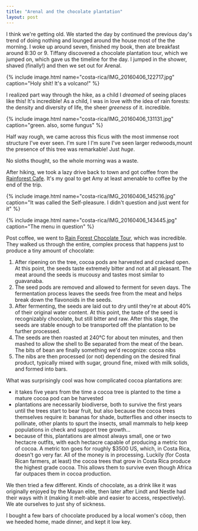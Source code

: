 ```yaml
---
title: "Arenal and the chocolate plantation"
layout: post
---
```


I think we're getting old. We  started the day by continued the previous day's trend of doing nothing and lounged around the house most of the the morning. I woke up around seven, finished my book, then ate breakfast around 8:30 or 9. Tiffany discovered a chocolate plantation tour, which we jumped on, which gave us the timeline for the day. I jumped in the shower, shaved (finally!) and then we set out for Arenal.

{% include image.html name="costa-rica/IMG_20160406_122717.jpg" caption="Holy shit! It's a volcano!" %}

I realized part way through the hike, as a child I *dreamed* of seeing places like this! It's incredible! As a child, I was in love with the idea of rain forests: the density and diversity of life, the sheer *greeness* of it. incredible.

{% include image.html name="costa-rica/IMG_20160406_131131.jpg" caption="green. also, some fungus" %}

Half way rough, we came across this ficus with the most immense root structure I've ever seen. I'm sure I
I'm sure I've seen larger redwoods,mount the presence of this tree was remarkable! Just *huge*.

No sloths thought, so the whole morning was a waste.

After hiking, we took a lazy drive back to town and got coffee from the [Rainforest Cafe](). It's my goal to get Amy at least amenable to coffee by the end of the trip.

{% include image.html name="costa-rica/IMG_20160406_145216.jpg" caption="It was called the Self-pleasure. I didn't question and just went for it" %}

{% include image.html name="costa-rica/IMG_20160406_143445.jpg" caption="The menu in question" %}

Post coffee, we went to [Rain Forest Chocolate Tour](), which was incredible. They walked us through the entire, complex process that happens just to produce a tiny amount of chocolate:

1. After ripening on the tree, cocoa pods are harvested and cracked open. At this point, the seeds taste extremely bitter and not at all pleasant. The meat around the seeds is mucousy  and tastes most similar to guavanaba.
2. The seed pods are removed and allowed to ferment for seven days.  The fermentation process leaves the seeds free from the meat and helps break down the flavonoids in the seeds.
3. After fermenting, the seeds are laid out to dry until they're at about 40% of their original water content. At this point, the taste of the seed is recognizably chocolate, but still bitter and raw. After this stage, the seeds are stable enough to be transported off the plantation to be further processed.
4. The seeds are then roasted at 240&deg;C for about ten minutes, and then mashed to allow the shell to Be separated from the meat of the bean. The bits of bean are finally something we'd recognize: cocoa nibs
5. The nibs are then processed (or not) depending on the desired final product, typically mixed with sugar, ground fine, mixed with milk solids, and formed into bars.

What was surprisingly cool was how complicated cocoa plantations are:

- it takes five years from the time a cocoa tree is planted to the time a mature cocoa pod can be harvested
- plantations are necessarily biodiverse, both to survive the first years until the trees start to bear fruit, but also because the cocoa trees themselves require it: bananas for shade, butterflies and other insects to pollinate, other plants to spurt the insects, small mammals to help keep populations in check and support tree growth...
- because of this, plantations are almost always small, one or two hectacre outfits, with each hectacre capable of producing a metric ton of cocoa. A metric ton goes for roughly $3500 US, which, in Costa Rica, doesn't go very far. All of the money is in processing. Luckily (for Costa Rican farmers, at least) the cocoa trees that grow in Costa Rica produce the highest grade cocoa. This allows them to survive even though Africa far outpaces them in cocoa production.

We then tried a few different. Kinds of chocolate, as a drink like it was originally enjoyed by the Mayan elite, then later after Lindt and Nestle had their ways with it (making it melt-able and easier to access, respectively). We ate ourselves to just shy of sickness.

I bought a few bars of chocolate produced by a local women's cöop, then we heeded home, made dinner, and kept it low key.
